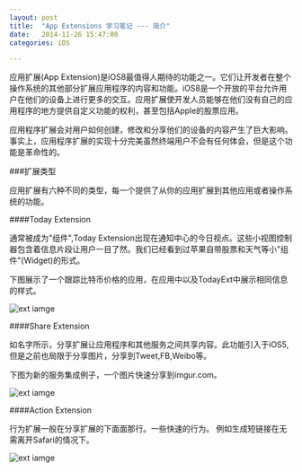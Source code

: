```yaml
---
layout: post
title:  "App Extensions 学习笔记 --- 简介"
date:   2014-11-26 15:47:00
categories: iOS

---
```



应用扩展(App Extension)是iOS8最值得人期待的功能之一。它们让开发者在整个操作系统的其他部分扩展应用程序的内容和功能。iOS8是一个开放的平台允许用户在他们的设备上进行更多的交互。应用扩展使开发人员能够在他们没有自己的应用程序的地方提供自定义功能的权利，甚至包括Apple的股票应用。

应用程序扩展会对用户如何创建，修改和分享他们的设备的内容产生了巨大影响。事实上，应用程序扩展的实现十分完美虽然终端用户不会有任何体会，但是这个功能是革命性的。


###扩展类型

应用扩展有六种不同的类型，每一个提供了从你的应用扩展到其他应用或者操作系统的功能。

####Today Extension

通常被成为"组件",Today Extension出现在通知中心的今日视点。这些小视图控制器包含着信息片段让用户一目了然。我们已经看到过苹果自带股票和天气等小"组件"(Widget)的形式。

下图展示了一个跟踪比特币价格的应用，在应用中以及TodayExt中展示相同信息的样式。

![ext iamge](https://raw.github.com/Rannie/Rannie.github.io/master/images/2014112605.png)


####Share Extension

如名字所示，分享扩展让应用程序和其他服务之间共享内容。此功能引入于iOS5,但是之前也局限于分享图片，分享到Tweet,FB,Weibo等。

下图为新的服务集成例子，一个图片快速分享到imgur.com。

![ext iamge](https://raw.github.com/Rannie/Rannie.github.io/master/images/2014112606.png)

####Action Extension

行为扩展一般在分享扩展的下面面那行。一些快速的行为。
例如生成短链接在无需离开Safari的情况下。

![ext iamge](https://raw.github.com/Rannie/Rannie.github.io/master/images/2014112607.png)